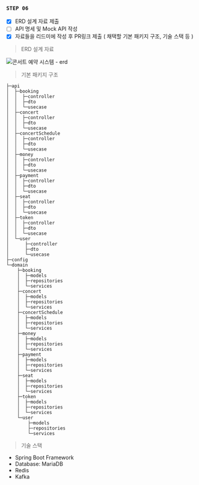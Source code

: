 ### **`STEP 06`**

- [x] ERD 설계 자료 제출
- [ ] API 명세 및 Mock API 작성
- [x] 자료들을 리드미에 작성 후 PR링크 제출 ( 채택할 기본 패키지 구조, 기술 스택 등 )

>ERD 설계 자료

![콘서트 예약 시스템 - erd](https://github.com/user-attachments/assets/c2f959ca-d01d-4935-b02b-f8f4f4900376)


>기본 패키지 구조

```
├─api
│  ├─booking
│  │  ├─controller
│  │  ├─dto
│  │  └─usecase
│  ├─concert
│  │  ├─controller
│  │  ├─dto
│  │  └─usecase
│  ├─concertSchedule
│  │  ├─controller
│  │  ├─dto
│  │  └─usecase
│  ├─money
│  │  ├─controller
│  │  ├─dto
│  │  └─usecase
│  ├─payment
│  │  ├─controller
│  │  ├─dto
│  │  └─usecase
│  ├─seat
│  │  ├─controller
│  │  ├─dto
│  │  └─usecase
│  ├─token
│  │  ├─controller
│  │  ├─dto
│  │  └─usecase
│  └─user
│      ├─controller
│      ├─dto
│      └─usecase
├─config
└─domain
    ├─booking
    │  ├─models
    │  ├─repositories
    │  └─services
    ├─concert
    │  ├─models
    │  ├─repositories
    │  └─services
    ├─concertSchedule
    │  ├─models
    │  ├─repositories
    │  └─services
    ├─money
    │  ├─models
    │  ├─repositories
    │  └─services
    ├─payment
    │  ├─models
    │  ├─repositories
    │  └─services
    ├─seat
    │  ├─models
    │  ├─repositories
    │  └─services
    ├─token
    │  ├─models
    │  ├─repositories
    │  └─services
    └─user
        ├─models
        ├─repositories
        └─services
```

>기술 스택

* Spring Boot Framework
* Database: MariaDB
* Redis
* Kafka
